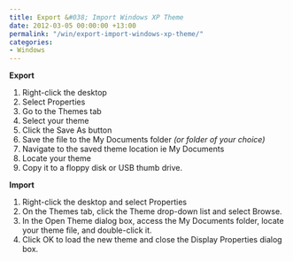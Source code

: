 ```yaml
---
title: Export &#038; Import Windows XP Theme
date: 2012-03-05 00:00:00 +13:00
permalink: "/win/export-import-windows-xp-theme/"
categories:
- Windows
---
```


**Export**

  1. Right-click the desktop
  2. Select Properties
  3. Go to the Themes tab
  4. Select your theme
  5. Click the Save As button
  6. Save the file to the My Documents folder _(or folder of your choice)_
  7. Navigate to the saved theme location ie My Documents
  8. Locate your theme
  9. Copy it to a floppy disk or USB thumb drive.

**Import**

  1. Right-click the desktop and select Properties
  2. On the Themes tab, click the Theme drop-down list and select Browse.
  3. In the Open Theme dialog box, access the My Documents folder, locate your theme file, and double-click it.
  4. Click OK to load the new theme and close the Display Properties dialog box.
